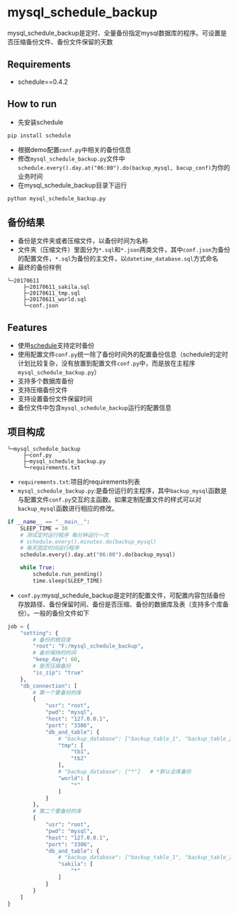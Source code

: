 # mysql_schedule_backup
mysql_schedule_backup是定时、全量备份指定mysql数据库的程序。可设置是否压缩备份文件、备份文件保留的天数

## Requirements
* schedule==0.4.2

## How to run
* 先安装schedule
```shell
pip install schedule
```
* 根据demo配置`conf.py`中相关的备份信息
* 修改`mysql_schedule_backup.py`文件中`schedule.every().day.at("06:00").do(backup_mysql, bacup_conf)`为你的业务时间
* 在mysql_schedule_backup目录下运行
```python
python mysql_schedule_backup.py
```

## 备份结果
* 备份是文件夹或者压缩文件，以备份时间为名称
* 文件夹（压缩文件）里面分为`*.sql`和`*.json`两类文件，其中`conf.json`为备份的配置文件，`*.sql`为备份的主文件，以`datetime_database.sql`方式命名
* 最终的备份样例
```
└─20170611
     ├─20170611_sakila.sql
     ├─20170611_tmp.sql
     ├─20170611_world.sql
     └─conf.json
```

## Features
* 使用[schedule](https://github.com/dbader/schedule)支持定时备份
* 使用配置文件`conf.py`统一除了备份时间外的配置备份信息（schedule的定时计划比较复杂，没有放置到配置文件`conf.py`中，而是放在主程序`mysql_schedule_backup.py`）
* 支持多个数据库备份
* 支持压缩备份文件
* 支持设置备份文件保留时间
* 备份文件中包含`mysql_schedule_backup`运行的配置信息

## 项目构成
```
└─mysql_schedule_backup
     ├─conf.py
     ├─mysql_schedule_backup.py
     └─requirements.txt
```
* `requirements.txt`:项目的requirements列表
* `mysql_schedule_backup.py`:是备份运行的主程序，其中`backup_mysql`函数是与配置文件`conf.py`交互的主函数。如果定制配置文件的样式可以对`backup_mysql`函数进行相应的修改。
```python
if __name__ == "__main__":
    SLEEP_TIME = 30
    # 测试定时运行程序 每分钟运行一次
    # schedule.every().minutes.do(backup_mysql)
    # 每天固定时间运行程序
    schedule.every().day.at("06:00").do(backup_mysql)

    while True:
        schedule.run_pending()
        time.sleep(SLEEP_TIME)
```

* `conf.py`:mysql_schedule_backup是定时的配置文件，可配置内容包括备份存放路径、备份保留时间、备份是否压缩、备份的数据库及表（支持多个库备份）。一般的备份文件如下
```python
job = {
    "setting": {
        # 备份的根目录
        "root": "F:/mysql_schedule_backup",
        # 备份保持的时间
        "keep_day": 60,
        # 是否压缩备份
        "is_zip": "true"
    },
    "db_connection": [
        # 第一个要备份的库
        {
            "usr": "root",
            "pwd": "mysql",
            "host": "127.0.0.1",
            "port": "3306",
            "db_and_table": {
                # "backup_database": ["backup_table_1", "backup_table_2", ...]
                "tmp": [
                    "tb1",
                    "tb2"
                ],
                # "backup_database": ["*"]   # *默认全库备份
                "world": [
                    "*"
                ]
            }
        },
		# 第二个要备份的库
        {
            "usr": "root",
            "pwd": "mysql",
            "host": "127.0.0.1",
            "port": "3306",
            "db_and_table": {
                # "backup_database": ["backup_table_1", "backup_table_2", ...]
                "sakila": [
                    "*"
                ]
            }
        }
    ]
}
```
